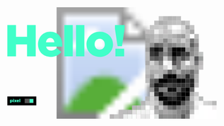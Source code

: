 <svg id="pixelMe" class="" width="2000" height="1000" viewBox="0 0 2000 1000" xmlns="http://www.w3.org/2000/svg" xmlns:xlink="http://www.w3.org/1999/xlink">
  <image href="bgMe.jpg" width="2000" height="1000" />
  <g id="pixels">
    <g class="pixelBlock"><rect class="pixel" x="1480" y="80" width="40" height="40" fill="#CACACA"/></g>
    <g class="pixelBlock"><rect class="pixel" x="1440" y="120" width="40" height="40" fill="#BFBFBF"/></g>
    <g class="pixelBlock"><rect class="pixel" x="1400" y="160" width="40" height="40" fill="#C5C5C5"/></g>
    <g class="pixelBlock"><rect class="pixel" x="1360" y="200" width="40" height="40" fill="#C2C0C1"/></g>
    <g class="pixelBlock"><rect class="pixel" x="1360" y="240" width="40" height="40" fill="#AEAEAE"/></g>
    <g class="pixelBlock"><rect class="pixel" x="1360" y="280" width="40" height="40" fill="#A5A5A5"/></g>
    <g class="pixelBlock"><rect class="pixel" x="1360" y="320" width="40" height="40" fill="#AEAEAE"/></g>
    <g class="pixelBlock"><rect class="pixel" x="1360" y="360" width="40" height="40" fill="#9E9E9E"/></g>
    <g class="pixelBlock"><rect class="pixel" x="1360" y="440" width="40" height="40" fill="#B6B6B6"/></g>
    <g class="pixelBlock"><rect class="pixel" x="1360" y="480" width="40" height="40" fill="#AAAAAA"/></g>
    <g class="pixelBlock"><rect class="pixel" x="1360" y="520" width="40" height="40" fill="#BFBFBF"/></g>
    <g class="pixelBlock"><rect class="pixel" x="1360" y="560" width="40" height="40" fill="#C0C0C0"/></g>
    <g class="pixelBlock"><rect class="pixel" x="1360" y="600" width="40" height="40" fill="#B3B1B2"/></g>
    <g class="pixelBlock"><rect class="pixel" x="1360" y="640" width="40" height="40" fill="#BCBCBC"/></g>
    <g class="pixelBlock"><rect class="pixel" x="1360" y="400" width="40" height="40" fill="#B8B8B8"/></g>
    <g class="pixelBlock"><rect class="pixel" x="1520" y="80" width="40" height="40" fill="#BABABA"/></g>
    <g class="pixelBlock"><rect class="pixel" x="1480" y="120" width="40" height="40" fill="#ACACAC"/></g>
    <g class="pixelBlock"><rect class="pixel" x="1440" y="160" width="40" height="40" fill="#C8C8C8"/></g>
    <g class="pixelBlock"><rect class="pixel" x="1400" y="200" width="40" height="40" fill="#C0C0C0"/></g>
    <g class="pixelBlock"><rect class="pixel" x="1400" y="240" width="40" height="40" fill="#B0B0B0"/></g>
    <g class="pixelBlock"><rect class="pixel" x="1400" y="280" width="40" height="40" fill="#B2B2B2"/></g>
    <g class="pixelBlock"><rect class="pixel" x="1400" y="320" width="40" height="40" fill="#929292"/></g>
    <g class="pixelBlock"><rect class="pixel" x="1400" y="360" width="40" height="40" fill="#2E2E2E"/></g>
    <g class="pixelBlock"><rect class="pixel" x="1400" y="440" width="40" height="40" fill="#666666"/></g>
    <g class="pixelBlock"><rect class="pixel" x="1400" y="480" width="40" height="40" fill="#D3D3D3"/></g>
    <g class="pixelBlock"><rect class="pixel" x="1400" y="520" width="40" height="40" fill="#BEBEBE"/></g>
    <g class="pixelBlock"><rect class="pixel" x="1400" y="560" width="40" height="40" fill="#ADADAD"/></g>
    <g class="pixelBlock"><rect class="pixel" x="1400" y="600" width="40" height="40" fill="#989898"/></g>
    <g class="pixelBlock"><rect class="pixel" x="1400" y="640" width="40" height="40" fill="#6A6A6A"/></g>
    <g class="pixelBlock"><rect class="pixel" x="1400" y="680" width="40" height="40" fill="#606060"/></g>
    <g class="pixelBlock"><rect class="pixel" x="1400" y="720" width="40" height="40" fill="#939393"/></g>
    <g class="pixelBlock"><rect class="pixel" x="1400" y="760" width="40" height="40" fill="#DBDBDB"/></g>
    <g class="pixelBlock"><rect class="pixel" x="1400" y="800" width="40" height="40" fill="#D6D6D6"/></g>
    <g class="pixelBlock"><rect class="pixel" x="1360" y="800" width="40" height="40" fill="#B8B8B8"/></g>
    <g class="pixelBlock"><rect class="pixel" x="1360" y="840" width="40" height="40" fill="#D0D0D0"/></g>
    <g class="pixelBlock"><rect class="pixel" x="1360" y="880" width="40" height="40" fill="#FFFFFF"/></g>
    <g class="pixelBlock"><rect class="pixel" x="1360" y="920" width="40" height="40" fill="#F3F3F3"/></g>
    <g class="pixelBlock"><rect class="pixel" x="1360" y="960" width="40" height="40" fill="#E6E6E6"/></g>
    <g class="pixelBlock"><rect class="pixel" x="1320" y="840" width="40" height="40" fill="#B4B4B4"/></g>
    <g class="pixelBlock"><rect class="pixel" x="1320" y="880" width="40" height="40" fill="#D0D0D0"/></g>
    <g class="pixelBlock"><rect class="pixel" x="1280" y="880" width="40" height="40" fill="#BDBDBD"/></g>
    <g class="pixelBlock"><rect class="pixel" x="1240" y="880" width="40" height="40" fill="#B8B6B7"/></g>
    <g class="pixelBlock"><rect class="pixel" x="1320" y="920" width="40" height="40" fill="#F1F1F1"/></g>
    <g class="pixelBlock"><rect class="pixel" x="1280" y="920" width="40" height="40" fill="#F3F3F3"/></g>
    <g class="pixelBlock"><rect class="pixel" x="1240" y="920" width="40" height="40" fill="#E4E2E3"/></g>
    <g class="pixelBlock"><rect class="pixel" x="1200" y="920" width="40" height="40" fill="#BFBDBE"/></g>
    <g class="pixelBlock"><rect class="pixel" x="1160" y="920" width="40" height="40" fill="#BDBDBD"/></g>
    <g class="pixelBlock"><rect class="pixel" x="1120" y="920" width="40" height="40" fill="#BFBDBE"/></g>
    <g class="pixelBlock"><rect class="pixel" x="1320" y="960" width="40" height="40" fill="#E6E6E6"/></g>
    <g class="pixelBlock"><rect class="pixel" x="1280" y="960" width="40" height="40" fill="#F9F7F8"/></g>
    <g class="pixelBlock"><rect class="pixel" x="1240" y="960" width="40" height="40" fill="#FBFDFC"/></g>
    <g class="pixelBlock"><rect class="pixel" x="1200" y="960" width="40" height="40" fill="#F4F6F5"/></g>
    <g class="pixelBlock"><rect class="pixel" x="1160" y="960" width="40" height="40" fill="#ECEEED"/></g>
    <g class="pixelBlock"><rect class="pixel" x="1120" y="960" width="40" height="40" fill="#BFBDBE"/></g>
    <g class="pixelBlock"><rect class="pixel" x="1080" y="960" width="40" height="40" fill="#C7C7C7"/></g>
    <g class="pixelBlock"><rect class="pixel" x="1040" y="960" width="40" height="40" fill="#B8B6B7"/></g>
    <g class="pixelBlock"><rect class="pixel" x="1400" y="880" width="40" height="40" fill="#E4E4E4"/></g>
    <g class="pixelBlock"><rect class="pixel" x="1400" y="840" width="40" height="40" fill="#D5D5D5"/></g>
    <g class="pixelBlock"><rect class="pixel" x="1400" y="920" width="40" height="40" fill="#FBFBFB"/></g>
    <g class="pixelBlock"><rect class="pixel" x="1400" y="400" width="40" height="40" fill="#3B3B3B"/></g>
    <g class="pixelBlock"><rect class="pixel" x="1560" y="80" width="40" height="40" fill="#B2B2B2"/></g>
    <g class="pixelBlock"><rect class="pixel" x="1520" y="120" width="40" height="40" fill="#B4B4B4"/></g>
    <g class="pixelBlock"><rect class="pixel" x="1480" y="160" width="40" height="40" fill="#CDCDCD"/></g>
    <g class="pixelBlock"><rect class="pixel" x="1440" y="200" width="40" height="40" fill="#EFEFEF"/></g>
    <g class="pixelBlock"><rect class="pixel" x="1440" y="240" width="40" height="40" fill="#C3C3C3"/></g>
    <g class="pixelBlock"><rect class="pixel" x="1440" y="280" width="40" height="40" fill="#C0C0C0"/></g>
    <g class="pixelBlock"><rect class="pixel" x="1440" y="320" width="40" height="40" fill="#5F5F5F"/></g>
    <g class="pixelBlock"><rect class="pixel" x="1440" y="360" width="40" height="40" fill="#0E0E0E"/></g>
    <g class="pixelBlock"><rect class="pixel" x="1440" y="440" width="40" height="40" fill="#555555"/></g>
    <g class="pixelBlock"><rect class="pixel" x="1440" y="480" width="40" height="40" fill="#B0B0B0"/></g>
    <g class="pixelBlock"><rect class="pixel" x="1440" y="520" width="40" height="40" fill="#C0C0C0"/></g>
    <g class="pixelBlock"><rect class="pixel" x="1440" y="560" width="40" height="40" fill="#B1B1B1"/></g>
    <g class="pixelBlock"><rect class="pixel" x="1440" y="600" width="40" height="40" fill="#C8C8C8"/></g>
    <g class="pixelBlock"><rect class="pixel" x="1440" y="640" width="40" height="40" fill="#555555"/></g>
    <g class="pixelBlock"><rect class="pixel" x="1440" y="680" width="40" height="40" fill="#151515"/></g>
    <g class="pixelBlock"><rect class="pixel" x="1440" y="720" width="40" height="40" fill="#2E2E2E"/></g>
    <g class="pixelBlock"><rect class="pixel" x="1440" y="760" width="40" height="40" fill="#373737"/></g>
    <g class="pixelBlock"><rect class="pixel" x="1440" y="800" width="40" height="40" fill="#ABABAB"/></g>
    <g class="pixelBlock"><rect class="pixel" x="1440" y="880" width="40" height="40" fill="#A0A0A0"/></g>
    <g class="pixelBlock"><rect class="pixel" x="1440" y="840" width="40" height="40" fill="#C4C4C4"/></g>
    <g class="pixelBlock"><rect class="pixel" x="1440" y="920" width="40" height="40" fill="#B1B1B1"/></g>
    <g class="pixelBlock"><rect class="pixel" x="1440" y="400" width="40" height="40" fill="#2A2A2A"/></g>
    <g class="pixelBlock"><rect class="pixel" x="1600" y="80" width="40" height="40" fill="#B6B6B6"/></g>
    <g class="pixelBlock"><rect class="pixel" x="1560" y="120" width="40" height="40" fill="#BCBCBC"/></g>
    <g class="pixelBlock"><rect class="pixel" x="1520" y="160" width="40" height="40" fill="#C0C0C0"/></g>
    <g class="pixelBlock"><rect class="pixel" x="1480" y="200" width="40" height="40" fill="#D8D8D8"/></g>
    <g class="pixelBlock"><rect class="pixel" x="1480" y="240" width="40" height="40" fill="#B5B5B5"/></g>
    <g class="pixelBlock"><rect class="pixel" x="1480" y="280" width="40" height="40" fill="#B1B1B1"/></g>
    <g class="pixelBlock"><rect class="pixel" x="1480" y="320" width="40" height="40" fill="#6E6E6E"/></g>
    <g class="pixelBlock"><rect class="pixel" x="1480" y="360" width="40" height="40" fill="#252525"/></g>
    <g class="pixelBlock"><rect class="pixel" x="1480" y="440" width="40" height="40" fill="#646464"/></g>
    <g class="pixelBlock"><rect class="pixel" x="1480" y="480" width="40" height="40" fill="#848484"/></g>
    <g class="pixelBlock"><rect class="pixel" x="1480" y="520" width="40" height="40" fill="#B0B0B0"/></g>
    <g class="pixelBlock"><rect class="pixel" x="1480" y="560" width="40" height="40" fill="#B0B0B0"/></g>
    <g class="pixelBlock"><rect class="pixel" x="1480" y="600" width="40" height="40" fill="#ACAEAD"/></g>
    <g class="pixelBlock"><rect class="pixel" x="1480" y="640" width="40" height="40" fill="#010101"/></g>
    <g class="pixelBlock"><rect class="pixel" x="1480" y="680" width="40" height="40" fill="#212121"/></g>
    <g class="pixelBlock"><rect class="pixel" x="1480" y="720" width="40" height="40" fill="#7E7E7E"/></g>
    <g class="pixelBlock"><rect class="pixel" x="1480" y="760" width="40" height="40" fill="#0E0E0E"/></g>
    <g class="pixelBlock"><rect class="pixel" x="1480" y="800" width="40" height="40" fill="#020202"/></g>
    <g class="pixelBlock"><rect class="pixel" x="1480" y="880" width="40" height="40" fill="#C6C6C6"/></g>
    <g class="pixelBlock"><rect class="pixel" x="1480" y="840" width="40" height="40" fill="#909090"/></g>
    <g class="pixelBlock"><rect class="pixel" x="1480" y="920" width="40" height="40" fill="#9D9D9D"/></g>
    <g class="pixelBlock"><rect class="pixel" x="1480" y="400" width="40" height="40" fill="#646464"/></g>
    <g class="pixelBlock"><rect class="pixel" x="1640" y="80" width="40" height="40" fill="#BDBDBD"/></g>
    <g class="pixelBlock"><rect class="pixel" x="1600" y="120" width="40" height="40" fill="#C0C0C0"/></g>
    <g class="pixelBlock"><rect class="pixel" x="1560" y="160" width="40" height="40" fill="#E5E5E5"/></g>
    <g class="pixelBlock"><rect class="pixel" x="1520" y="200" width="40" height="40" fill="#C5C3C4"/></g>
    <g class="pixelBlock"><rect class="pixel" x="1520" y="240" width="40" height="40" fill="#BDBDBD"/></g>
    <g class="pixelBlock"><rect class="pixel" x="1520" y="280" width="40" height="40" fill="#898989"/></g>
    <g class="pixelBlock"><rect class="pixel" x="1520" y="320" width="40" height="40" fill="#949494"/></g>
    <g class="pixelBlock"><rect class="pixel" x="1520" y="360" width="40" height="40" fill="#9C9C9C"/></g>
    <g class="pixelBlock"><rect class="pixel" x="1520" y="440" width="40" height="40" fill="#CCCCCC"/></g>
    <g class="pixelBlock"><rect class="pixel" x="1520" y="480" width="40" height="40" fill="#F9F9F9"/></g>
    <g class="pixelBlock"><rect class="pixel" x="1520" y="520" width="40" height="40" fill="#D6D6D6"/></g>
    <g class="pixelBlock"><rect class="pixel" x="1520" y="560" width="40" height="40" fill="#A1A1A1"/></g>
    <g class="pixelBlock"><rect class="pixel" x="1520" y="600" width="40" height="40" fill="#262626"/></g>
    <g class="pixelBlock"><rect class="pixel" x="1520" y="640" width="40" height="40" fill="#000000"/></g>
    <g class="pixelBlock"><rect class="pixel" x="1520" y="680" width="40" height="40" fill="#3F3F3F"/></g>
    <g class="pixelBlock"><rect class="pixel" x="1520" y="720" width="40" height="40" fill="#868686"/></g>
    <g class="pixelBlock"><rect class="pixel" x="1520" y="760" width="40" height="40" fill="#555555"/></g>
    <g class="pixelBlock"><rect class="pixel" x="1520" y="800" width="40" height="40" fill="#060606"/></g>
    <g class="pixelBlock"><rect class="pixel" x="1520" y="880" width="40" height="40" fill="#9A9899"/></g>
    <g class="pixelBlock"><rect class="pixel" x="1520" y="840" width="40" height="40" fill="#131313"/></g>
    <g class="pixelBlock"><rect class="pixel" x="1520" y="920" width="40" height="40" fill="#A9A7A8"/></g>
    <g class="pixelBlock"><rect class="pixel" x="1520" y="400" width="40" height="40" fill="#878787"/></g>
    <g class="pixelBlock"><rect class="pixel" x="1640" y="120" width="40" height="40" fill="#C4C4C4"/></g>
    <g class="pixelBlock"><rect class="pixel" x="1600" y="160" width="40" height="40" fill="#FFFFFF"/></g>
    <g class="pixelBlock"><rect class="pixel" x="1560" y="200" width="40" height="40" fill="#C9C9C9"/></g>
    <g class="pixelBlock"><rect class="pixel" x="1560" y="240" width="40" height="40" fill="#B5B5B5"/></g>
    <g class="pixelBlock"><rect class="pixel" x="1560" y="280" width="40" height="40" fill="#ABABAB"/></g>
    <g class="pixelBlock"><rect class="pixel" x="1560" y="320" width="40" height="40" fill="#808080"/></g>
    <g class="pixelBlock"><rect class="pixel" x="1560" y="360" width="40" height="40" fill="#5B5B5B"/></g>
    <g class="pixelBlock"><rect class="pixel" x="1560" y="440" width="40" height="40" fill="#929292"/></g>
    <g class="pixelBlock"><rect class="pixel" x="1560" y="480" width="40" height="40" fill="#EDEDED"/></g>
    <g class="pixelBlock"><rect class="pixel" x="1560" y="520" width="40" height="40" fill="#F5F5F5"/></g>
    <g class="pixelBlock"><rect class="pixel" x="1560" y="560" width="40" height="40" fill="#646464"/></g>
    <g class="pixelBlock"><rect class="pixel" x="1560" y="600" width="40" height="40" fill="#010101"/></g>
    <g class="pixelBlock"><rect class="pixel" x="1560" y="640" width="40" height="40" fill="#161616"/></g>
    <g class="pixelBlock"><rect class="pixel" x="1560" y="680" width="40" height="40" fill="#494949"/></g>
    <g class="pixelBlock"><rect class="pixel" x="1560" y="720" width="40" height="40" fill="#0C0C0C"/></g>
    <g class="pixelBlock"><rect class="pixel" x="1560" y="760" width="40" height="40" fill="#525252"/></g>
    <g class="pixelBlock"><rect class="pixel" x="1560" y="800" width="40" height="40" fill="#222222"/></g>
    <g class="pixelBlock"><rect class="pixel" x="1560" y="880" width="40" height="40" fill="#666666"/></g>
    <g class="pixelBlock"><rect class="pixel" x="1560" y="840" width="40" height="40" fill="#000000"/></g>
    <g class="pixelBlock"><rect class="pixel" x="1560" y="920" width="40" height="40" fill="#A1A1A1"/></g>
    <g class="pixelBlock"><rect class="pixel" x="1560" y="400" width="40" height="40" fill="#5F5F5F"/></g>
    <g class="pixelBlock"><rect class="pixel" x="1640" y="160" width="40" height="40" fill="#FAFAFA"/></g>
    <g class="pixelBlock"><rect class="pixel" x="1600" y="200" width="40" height="40" fill="#EBEBEB"/></g>
    <g class="pixelBlock"><rect class="pixel" x="1600" y="240" width="40" height="40" fill="#AEAEAE"/></g>
    <g class="pixelBlock"><rect class="pixel" x="1600" y="280" width="40" height="40" fill="#BFBFBF"/></g>
    <g class="pixelBlock"><rect class="pixel" x="1600" y="320" width="40" height="40" fill="#888888"/></g>
    <g class="pixelBlock"><rect class="pixel" x="1600" y="360" width="40" height="40" fill="#040404"/></g>
    <g class="pixelBlock"><rect class="pixel" x="1600" y="440" width="40" height="40" fill="#353535"/></g>
    <g class="pixelBlock"><rect class="pixel" x="1600" y="480" width="40" height="40" fill="#535152"/></g>
    <g class="pixelBlock"><rect class="pixel" x="1600" y="520" width="40" height="40" fill="#A3A3A3"/></g>
    <g class="pixelBlock"><rect class="pixel" x="1600" y="560" width="40" height="40" fill="#858585"/></g>
    <g class="pixelBlock"><rect class="pixel" x="1600" y="600" width="40" height="40" fill="#020202"/></g>
    <g class="pixelBlock"><rect class="pixel" x="1600" y="640" width="40" height="40" fill="#181818"/></g>
    <g class="pixelBlock"><rect class="pixel" x="1600" y="680" width="40" height="40" fill="#3A3A3A"/></g>
    <g class="pixelBlock"><rect class="pixel" x="1600" y="720" width="40" height="40" fill="#0E0E0E"/></g>
    <g class="pixelBlock"><rect class="pixel" x="1600" y="760" width="40" height="40" fill="#4D4D4D"/></g>
    <g class="pixelBlock"><rect class="pixel" x="1600" y="800" width="40" height="40" fill="#2C2C2C"/></g>
    <g class="pixelBlock"><rect class="pixel" x="1600" y="880" width="40" height="40" fill="#535353"/></g>
    <g class="pixelBlock"><rect class="pixel" x="1600" y="840" width="40" height="40" fill="#000000"/></g>
    <g class="pixelBlock"><rect class="pixel" x="1600" y="920" width="40" height="40" fill="#989898"/></g>
    <g class="pixelBlock"><rect class="pixel" x="1600" y="400" width="40" height="40" fill="#030303"/></g>
    <g class="pixelBlock"><rect class="pixel" x="1680" y="160" width="40" height="40" fill="#DDDDDD"/></g>
    <g class="pixelBlock"><rect class="pixel" x="1640" y="200" width="40" height="40" fill="#E5E5E5"/></g>
    <g class="pixelBlock"><rect class="pixel" x="1640" y="240" width="40" height="40" fill="#9F9F9F"/></g>
    <g class="pixelBlock"><rect class="pixel" x="1640" y="280" width="40" height="40" fill="#AEAEAE"/></g>
    <g class="pixelBlock"><rect class="pixel" x="1640" y="320" width="40" height="40" fill="#979998"/></g>
    <g class="pixelBlock"><rect class="pixel" x="1640" y="360" width="40" height="40" fill="#000000"/></g>
    <g class="pixelBlock"><rect class="pixel" x="1640" y="440" width="40" height="40" fill="#747474"/></g>
    <g class="pixelBlock"><rect class="pixel" x="1640" y="480" width="40" height="40" fill="#7A7879"/></g>
    <g class="pixelBlock"><rect class="pixel" x="1640" y="520" width="40" height="40" fill="#7F7F7F"/></g>
    <g class="pixelBlock"><rect class="pixel" x="1640" y="560" width="40" height="40" fill="#AEAEAE"/></g>
    <g class="pixelBlock"><rect class="pixel" x="1640" y="600" width="40" height="40" fill="#707070"/></g>
    <g class="pixelBlock"><rect class="pixel" x="1640" y="640" width="40" height="40" fill="#000000"/></g>
    <g class="pixelBlock"><rect class="pixel" x="1640" y="680" width="40" height="40" fill="#343434"/></g>
    <g class="pixelBlock"><rect class="pixel" x="1640" y="720" width="40" height="40" fill="#5F5F5F"/></g>
    <g class="pixelBlock"><rect class="pixel" x="1640" y="760" width="40" height="40" fill="#222222"/></g>
    <g class="pixelBlock"><rect class="pixel" x="1640" y="800" width="40" height="40" fill="#0B0B0B"/></g>
    <g class="pixelBlock"><rect class="pixel" x="1640" y="880" width="40" height="40" fill="#757575"/></g>
    <g class="pixelBlock"><rect class="pixel" x="1640" y="840" width="40" height="40" fill="#0A0A0A"/></g>
    <g class="pixelBlock"><rect class="pixel" x="1640" y="920" width="40" height="40" fill="#878787"/></g>
    <g class="pixelBlock"><rect class="pixel" x="1640" y="400" width="40" height="40" fill="#161616"/></g>
    <g class="pixelBlock"><rect class="pixel" x="1720" y="160" width="40" height="40" fill="#A7A7A7"/></g>
    <g class="pixelBlock"><rect class="pixel" x="1680" y="200" width="40" height="40" fill="#D0D0D0"/></g>
    <g class="pixelBlock"><rect class="pixel" x="1680" y="240" width="40" height="40" fill="#989898"/></g>
    <g class="pixelBlock"><rect class="pixel" x="1680" y="280" width="40" height="40" fill="#CDCDCD"/></g>
    <g class="pixelBlock"><rect class="pixel" x="1680" y="320" width="40" height="40" fill="#9E9E9E"/></g>
    <g class="pixelBlock"><rect class="pixel" x="1680" y="360" width="40" height="40" fill="#0C0C0C"/></g>
    <g class="pixelBlock"><rect class="pixel" x="1680" y="440" width="40" height="40" fill="#525252"/></g>
    <g class="pixelBlock"><rect class="pixel" x="1680" y="480" width="40" height="40" fill="#B9B9B9"/></g>
    <g class="pixelBlock"><rect class="pixel" x="1680" y="520" width="40" height="40" fill="#BABABA"/></g>
    <g class="pixelBlock"><rect class="pixel" x="1680" y="560" width="40" height="40" fill="#828282"/></g>
    <g class="pixelBlock"><rect class="pixel" x="1680" y="600" width="40" height="40" fill="#6F6F6F"/></g>
    <g class="pixelBlock"><rect class="pixel" x="1680" y="640" width="40" height="40" fill="#090909"/></g>
    <g class="pixelBlock"><rect class="pixel" x="1680" y="680" width="40" height="40" fill="#323232"/></g>
    <g class="pixelBlock"><rect class="pixel" x="1680" y="720" width="40" height="40" fill="#1F1F1F"/></g>
    <g class="pixelBlock"><rect class="pixel" x="1680" y="760" width="40" height="40" fill="#000000"/></g>
    <g class="pixelBlock"><rect class="pixel" x="1680" y="800" width="40" height="40" fill="#000000"/></g>
    <g class="pixelBlock"><rect class="pixel" x="1680" y="880" width="40" height="40" fill="#868686"/></g>
    <g class="pixelBlock"><rect class="pixel" x="1680" y="840" width="40" height="40" fill="#4E4E4E"/></g>
    <g class="pixelBlock"><rect class="pixel" x="1680" y="920" width="40" height="40" fill="#787878"/></g>
    <g class="pixelBlock"><rect class="pixel" x="1680" y="400" width="40" height="40" fill="#363636"/></g>
    <g class="pixelBlock"><rect class="pixel" x="1760" y="160" width="40" height="40" fill="#C2C2C2"/></g>
    <g class="pixelBlock"><rect class="pixel" x="1720" y="200" width="40" height="40" fill="#C0C0C0"/></g>
    <g class="pixelBlock"><rect class="pixel" x="1720" y="240" width="40" height="40" fill="#C5C5C5"/></g>
    <g class="pixelBlock"><rect class="pixel" x="1720" y="280" width="40" height="40" fill="#B1B1B1"/></g>
    <g class="pixelBlock"><rect class="pixel" x="1720" y="320" width="40" height="40" fill="#B3B3B3"/></g>
    <g class="pixelBlock"><rect class="pixel" x="1720" y="360" width="40" height="40" fill="#939393"/></g>
    <g class="pixelBlock"><rect class="pixel" x="1720" y="440" width="40" height="40" fill="#797979"/></g>
    <g class="pixelBlock"><rect class="pixel" x="1720" y="480" width="40" height="40" fill="#F1F1F1"/></g>
    <g class="pixelBlock"><rect class="pixel" x="1720" y="520" width="40" height="40" fill="#B2B2B2"/></g>
    <g class="pixelBlock"><rect class="pixel" x="1720" y="560" width="40" height="40" fill="#838383"/></g>
    <g class="pixelBlock"><rect class="pixel" x="1720" y="600" width="40" height="40" fill="#2A2A2A"/></g>
    <g class="pixelBlock"><rect class="pixel" x="1720" y="640" width="40" height="40" fill="#2D2D2D"/></g>
    <g class="pixelBlock"><rect class="pixel" x="1720" y="680" width="40" height="40" fill="#3E3E3E"/></g>
    <g class="pixelBlock"><rect class="pixel" x="1720" y="720" width="40" height="40" fill="#020202"/></g>
    <g class="pixelBlock"><rect class="pixel" x="1720" y="760" width="40" height="40" fill="#010101"/></g>
    <g class="pixelBlock"><rect class="pixel" x="1720" y="800" width="40" height="40" fill="#414141"/></g>
    <g class="pixelBlock"><rect class="pixel" x="1720" y="880" width="40" height="40" fill="#818181"/></g>
    <g class="pixelBlock"><rect class="pixel" x="1720" y="840" width="40" height="40" fill="#7F7F7F"/></g>
    <g class="pixelBlock"><rect class="pixel" x="1720" y="920" width="40" height="40" fill="#747474"/></g>
    <g class="pixelBlock"><rect class="pixel" x="1720" y="400" width="40" height="40" fill="#3E3E3E"/></g>
    <g class="pixelBlock"><rect class="pixel" x="1760" y="200" width="40" height="40" fill="#A6A6A6"/></g>
    <g class="pixelBlock"><rect class="pixel" x="1760" y="280" width="40" height="40" fill="#747474"/></g>
    <g class="pixelBlock"><rect class="pixel" x="1760" y="320" width="40" height="40" fill="#5D5D5D"/></g>
    <g class="pixelBlock"><rect class="pixel" x="1760" y="360" width="40" height="40" fill="#838383"/></g>
    <g class="pixelBlock"><rect class="pixel" x="1760" y="440" width="40" height="40" fill="#BBBBBB"/></g>
    <g class="pixelBlock"><rect class="pixel" x="1760" y="480" width="40" height="40" fill="#C3C3C3"/></g>
    <g class="pixelBlock"><rect class="pixel" x="1760" y="520" width="40" height="40" fill="#ACACAC"/></g>
    <g class="pixelBlock"><rect class="pixel" x="1760" y="560" width="40" height="40" fill="#696969"/></g>
    <g class="pixelBlock"><rect class="pixel" x="1760" y="600" width="40" height="40" fill="#696969"/></g>
    <g class="pixelBlock"><rect class="pixel" x="1760" y="640" width="40" height="40" fill="#222222"/></g>
    <g class="pixelBlock"><rect class="pixel" x="1760" y="680" width="40" height="40" fill="#242424"/></g>
    <g class="pixelBlock"><rect class="pixel" x="1760" y="720" width="40" height="40" fill="#5F5F5F"/></g>
    <g class="pixelBlock"><rect class="pixel" x="1760" y="760" width="40" height="40" fill="#A9A9A9"/></g>
    <g class="pixelBlock"><rect class="pixel" x="1760" y="800" width="40" height="40" fill="#BDBDBD"/></g>
    <g class="pixelBlock"><rect class="pixel" x="1760" y="880" width="40" height="40" fill="#A7A7A7"/></g>
    <g class="pixelBlock"><rect class="pixel" x="1760" y="840" width="40" height="40" fill="#A5A5A5"/></g>
    <g class="pixelBlock"><rect class="pixel" x="1760" y="920" width="40" height="40" fill="#C0C0C0"/></g>
    <g class="pixelBlock"><rect class="pixel" x="1800" y="760" width="40" height="40" fill="#CCCCCC"/></g>
    <g class="pixelBlock"><rect class="pixel" x="1800" y="800" width="40" height="40" fill="#E3E3E3"/></g>
    <g class="pixelBlock"><rect class="pixel" x="1800" y="880" width="40" height="40" fill="#E8E8E8"/></g>
    <g class="pixelBlock"><rect class="pixel" x="1800" y="840" width="40" height="40" fill="#F1F1F1"/></g>
    <g class="pixelBlock"><rect class="pixel" x="1800" y="920" width="40" height="40" fill="#FDFDFD"/></g>
    <g class="pixelBlock"><rect class="pixel" x="1840" y="800" width="40" height="40" fill="#B8BAB9"/></g>
    <g class="pixelBlock"><rect class="pixel" x="1840" y="880" width="40" height="40" fill="#FFFFFF"/></g>
    <g class="pixelBlock"><rect class="pixel" x="1840" y="840" width="40" height="40" fill="#F9F9F9"/></g>
    <g class="pixelBlock"><rect class="pixel" x="1880" y="880" width="40" height="40" fill="#FFFFFF"/></g>
    <g class="pixelBlock"><rect class="pixel" x="1880" y="840" width="40" height="40" fill="#D5D5D5"/></g>
    <g class="pixelBlock"><rect class="pixel" x="1880" y="920" width="40" height="40" fill="#FFFFFF"/></g>
    <g class="pixelBlock"><rect class="pixel" x="1880" y="960" width="40" height="40" fill="#FFFFFF"/></g>
    <g class="pixelBlock"><rect class="pixel" x="1920" y="880" width="40" height="40" fill="#FFFEFF"/></g>
    <g class="pixelBlock"><rect class="pixel" x="1920" y="840" width="40" height="40" fill="#CFCFCF"/></g>
    <g class="pixelBlock"><rect class="pixel" x="1960" y="840" width="40" height="40" fill="#B9B9B9"/></g>
    <g class="pixelBlock"><rect class="pixel" x="1960" y="880" width="40" height="40" fill="#F2F0F1"/></g>
    <g class="pixelBlock"><rect class="pixel" x="1920" y="920" width="40" height="40" fill="#FFFEFF"/></g>
    <g class="pixelBlock"><rect class="pixel" x="1920" y="960" width="40" height="40" fill="#FFFEFF"/></g>
    <g class="pixelBlock"><rect class="pixel" x="1960" y="960" width="40" height="40" fill="#FFFEFF"/></g>
    <g class="pixelBlock"><rect class="pixel" x="1960" y="920" width="40" height="40" fill="#FFFEFF"/></g>
    <g class="pixelBlock"><rect class="pixel" x="1840" y="920" width="40" height="40" fill="#FEFFFF"/></g>
    <g class="pixelBlock"><rect class="pixel" x="1760" y="400" width="40" height="40" fill="#8B8B8B"/></g>
    <g class="pixelBlock"><rect class="pixel" x="1800" y="240" width="40" height="40" fill="#BCBCBC"/></g>
    <g class="pixelBlock"><rect class="pixel" x="1800" y="280" width="40" height="40" fill="#A9A9A9"/></g>
    <g class="pixelBlock"><rect class="pixel" x="1800" y="320" width="40" height="40" fill="#8D8B8C"/></g>
    <g class="pixelBlock"><rect class="pixel" x="1800" y="360" width="40" height="40" fill="#9F9F9F"/></g>
    <g class="pixelBlock"><rect class="pixel" x="1800" y="440" width="40" height="40" fill="#545456"/></g>
    <g class="pixelBlock"><rect class="pixel" x="1800" y="480" width="40" height="40" fill="#777779"/></g>
    <g class="pixelBlock"><rect class="pixel" x="1800" y="520" width="40" height="40" fill="#A6A6A6"/></g>
    <g class="pixelBlock"><rect class="pixel" x="1800" y="560" width="40" height="40" fill="#999999"/></g>
    <g class="pixelBlock"><rect class="pixel" x="1800" y="600" width="40" height="40" fill="#B1B1B1"/></g>
    <g class="pixelBlock"><rect class="pixel" x="1800" y="640" width="40" height="40" fill="#B1B1B1"/></g>
    <g class="pixelBlock"><rect class="pixel" x="1800" y="680" width="40" height="40" fill="#C1BFC0"/></g>
    <g class="pixelBlock"><rect class="pixel" x="1800" y="400" width="40" height="40" fill="#A3A3A3"/></g>
    <g class="pixelBlock"><rect class="pixel" x="1840" y="440" width="40" height="40" fill="#9B9D9C"/></g>
    <g class="pixelBlock"><rect class="pixel" x="1840" y="480" width="40" height="40" fill="#BBB9BA"/></g>
    <g class="pixelBlock"><rect class="pixel" x="1840" y="520" width="40" height="40" fill="#C5C3C4"/></g>
    <g class="pixelBlock"><rect class="pixel" x="1840" y="400" width="40" height="40" fill="#C1C3C2"/></g>
    <g class="pixelBlock"><rect class="pixel" x="1680" y="120" width="40" height="40" fill="#B5B5B5"/></g>
    <g class="pixelBlock"><rect class="pixel" x="1720" y="120" width="40" height="40" fill="#C6C6C6"/></g>
    <g class="pixelBlock"><rect class="pixel" x="1400" y="960" width="40" height="40" fill="#FFFFFF"/></g>
    <g class="pixelBlock"><rect class="pixel" x="1440" y="960" width="40" height="40" fill="#E1E3E2"/></g>
    <g class="pixelBlock"><rect class="pixel" x="1480" y="960" width="40" height="40" fill="#898989"/></g>
    <g class="pixelBlock"><rect class="pixel" x="1520" y="960" width="40" height="40" fill="#939393"/></g>
    <g class="pixelBlock"><rect class="pixel" x="1560" y="960" width="40" height="40" fill="#909090"/></g>
    <g class="pixelBlock"><rect class="pixel" x="1600" y="960" width="40" height="40" fill="#898989"/></g>
    <g class="pixelBlock"><rect class="pixel" x="1640" y="960" width="40" height="40" fill="#898989"/></g>
    <g class="pixelBlock"><rect class="pixel" x="1680" y="960" width="40" height="40" fill="#5A5A5A"/></g>
    <g class="pixelBlock"><rect class="pixel" x="1720" y="960" width="40" height="40" fill="#878787"/></g>
    <g class="pixelBlock"><rect class="pixel" x="1760" y="960" width="40" height="40" fill="#F8F8F8"/></g>
    <g class="pixelBlock"><rect class="pixel" x="1800" y="960" width="40" height="40" fill="#FFFFFF"/></g>
    <g class="pixelBlock"><rect class="pixel" x="1840" y="960" width="40" height="40" fill="#FEFFFF"/></g>
  </g>
  <g id="hello" fill="#41FFC9">
    <path d="M1110.4 348.8L1086.8 194V160H1173.2V194L1150 348.8H1110.4ZM1090.8 440V372H1169.6V440H1090.8Z" />
    <path d="M949.5 445.2C880.7 445.2 830.7 394.8 830.7 332.8V332C830.7 270 881.1 218.8 950.3 218.8C1019.5 218.8 1069.5 269.6 1069.5 331.2V332C1069.5 394 1018.7 445.2 949.5 445.2ZM950.3 380.8C977.9 380.8 995.9 358.8 995.9 332.8V332C995.9 305.2 976.7 282.8 949.5 282.8C921.9 282.8 904.3 304.4 904.3 331.2V332C904.3 358.4 923.5 380.8 950.3 380.8Z"/>
    <path d="M737 440V160H812V440H737Z"/>
    <path d="M632 440V160H708V440H632Z"/>
    <path d="M511.497 445.2C443.497 445.2 395.497 399.6 395.497 332.8V332C395.497 269.2 440.697 218.8 504.697 218.8C579.097 218.8 613.497 273.6 613.497 337.2C613.497 342 613.497 347.6 613.097 352.8H468.297C474.297 376.8 491.097 388.4 515.097 388.4C533.897 388.4 547.497 382 563.097 366.4L605.097 401.2C584.297 428 554.697 445.2 511.497 445.2ZM467.097 314H542.697C539.897 290 525.497 274.8 504.697 274.8C484.297 274.8 471.497 290 467.097 314Z"/>
    <path d="M120 440V160H197.6V264.8H297.2V160H374.8V440H297.2V333.6H197.6V440H120Z"/>
  </g>
  <g id="pixelToggle">
    <rect x="120" y="800" width="260" height="80" fill="black"/>
    <g class="button-label" fill="#41FFC9">
      <path d="M228.475 851.528V822H236V851.528H228.475Z"/>
      <path d="M215.04 852.054C208.271 852.054 203.494 847.443 203.494 840.688V840.607C203.494 834.256 207.993 829.16 214.363 829.16C221.769 829.16 225.193 834.701 225.193 841.133C225.193 841.618 225.193 842.184 225.153 842.71H210.74C211.337 845.137 213.009 846.31 215.398 846.31C217.269 846.31 218.623 845.663 220.176 844.085L224.356 847.605C222.286 850.315 219.34 852.054 215.04 852.054ZM210.62 838.787H218.145C217.867 836.36 216.433 834.823 214.363 834.823C212.332 834.823 211.058 836.36 210.62 838.787Z"/>
      <path d="M189.053 829.645L192.238 835.106L195.463 829.645H203.426L196.339 840.445L203.585 851.528H195.463L192.118 845.825L188.734 851.528H180.771L188.017 840.526L180.93 829.645H189.053Z"/>
      <path d="M170.747 827.663V822H178.59V827.663H170.747ZM170.906 851.528V829.645H178.431V851.528H170.906Z"/>
      <path d="M144 858V829.645H151.565V832.557C153.038 830.737 154.869 829.16 158.094 829.16C163.191 829.16 167.65 833.488 167.65 840.485V840.566C167.65 847.685 163.23 852.013 158.134 852.013C154.869 852.013 152.998 850.517 151.565 848.858V858H144ZM155.825 845.582C158.214 845.582 160.244 843.56 160.244 840.607V840.526C160.244 837.613 158.214 835.551 155.825 835.551C153.356 835.551 151.405 837.613 151.405 840.526V840.607C151.405 843.519 153.356 845.582 155.825 845.582Z"/>
    </g>
    <g class="toggle">
      <rect x="276" y="820" width="80" height="40" fill="#555555"/>
      <rect class="toggle-handler" onclick="changeClass()" x="320" y="824" width="32" height="32" fill="#41FFC9"/>
    </g>
  </g>

  <style>
    #pixelMe{
      width:100%;
      height: auto;
    }
    .pixelBlock:hover rect{
      cursor: crosshair;
      fill: transparent;
      transition: all 0.2s ease-in-out;
    }
    .pixelBlock rect{
      transition: all 0.5s ease-in-out 1s;
    }
    #pixelMe #pixels{
      transition: all 0.3s ease-in-out;
    }
    #pixelMe.pixelOff #pixels{
      opacity: 0;
      transition: all 0.3s ease-in-out;
    }
    rect.toggle-handler{
      transition: all 0.2s ease-in-out;
    }
    rect.toggle-handler:hover{
      cursor: pointer;
    }
    #pixelMe.pixelOff rect.toggle-handler{
      x: 280;
      fill: #B0B0B0;
    }
  </style>

  <script>
  function changeClass(){
    var element = document.getElementById("pixelMe");
    element.classList.toggle("pixelOff");
  }
  </script>

</svg>
